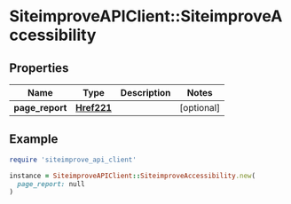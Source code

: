 # SiteimproveAPIClient::SiteimproveAccessibility

## Properties

| Name | Type | Description | Notes |
| ---- | ---- | ----------- | ----- |
| **page_report** | [**Href221**](Href221.md) |  | [optional] |

## Example

```ruby
require 'siteimprove_api_client'

instance = SiteimproveAPIClient::SiteimproveAccessibility.new(
  page_report: null
)
```

